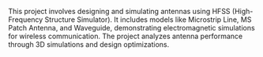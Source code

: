 This project involves designing and simulating antennas using HFSS (High-Frequency Structure Simulator). It includes models like Microstrip Line, MS Patch Antenna, and Waveguide, demonstrating electromagnetic simulations for wireless communication. The project analyzes antenna performance through 3D simulations and design optimizations.
